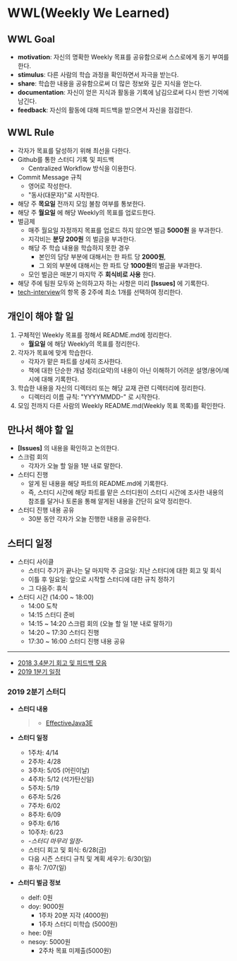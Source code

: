 # WWL(Weekly We Learned)


## WWL Goal
- **motivation**: 자신의 명확한 Weekly 목표를 공유함으로써 스스로에게 동기 부여를 한다.
- **stimulus**: 다른 사람의 학습 과정을 확인하면서 자극을 받는다.
- **share**: 학습한 내용을 공유함으로써 더 많은 정보와 깊은 지식을 얻는다.
- **documentation**: 자신이 얻은 지식과 활동을 기록에 남김으로써 다시 한번 기억에 남긴다.
- **feedback**: 자신의 활동에 대해 피드백을 받으면서 자신을 점검한다.


## WWL Rule
- 각자가 목표를 달성하기 위해 최선을 다한다.
- Github를 통한 스터디 기록 및 피드백
  - Centralized Workflow 방식을 이용한다.
- Commit Message 규칙
  - 영어로 작성한다.
  - "동사(대문자)"로 시작한다.
- 해당 주 **목요일** 전까지 모임 불참 여부를 통보한다.
- 해당 주 **월요일** 에 해당 Weekly의 목표를 업로드한다.
- 벌금제
  - 매주 월요일 자정까지 목표를 업로드 하지 않으면 벌금 **5000원** 을 부과한다.
  - 지각비는 **분당 200원** 의 벌금을 부과한다.
  - 해당 주 학습 내용을 학습하지 못한 경우 
    - 본인의 담당 부분에 대해서는 한 파트 당 **2000원**, 
    - 그 외의 부분에 대해서는 한 파트 당 **1000원**의 벌금을 부과한다.
  - 모인 벌금은 매분기 마지막 주 **회식비로 사용** 한다.
- 해당 주에 팀원 모두와 논의하고자 하는 사항은 미리 **[Issues]** 에 기록한다.
- [tech-interview](https://github.com/WeareSoft/tech-interview)의 항목 중 2주에 최소 1개를 선택하여 정리한다.

## 개인이 해야 할 일
1. 구체적인 Weekly 목표를 정해서 README.md에 정리한다.
    - **월요일** 에 해당 Weekly의 목표를 정리한다.
2. 각자가 목표에 맞게 학습한다.
    - 각자가 맡은 파트를 상세히 조사한다.
    - 책에 대한 단순한 개념 정리(요약)의 내용이 아닌 이해하기 어려운 설명/용어/예시에 대해 기록한다.
3. 학습한 내용을 자신의 디렉터리 또는 해당 교재 관련 디렉터리에 정리한다.
    - 디렉터리 이름 규칙: "YYYYMMDD-" 로 시작한다.
4. 모임 전까지 다른 사람의 Weekly README.md(Weekly 목표 목록)를 확인한다.

## 만나서 해야 할 일
- **[Issues]** 의 내용을 확인하고 논의한다.
- 스크럼 회의
  - 각자가 오늘 할 일을 1분 내로 말한다.
- 스터디 진행
  - 알게 된 내용을 해당 파트의 README.md에 기록한다.
  - 즉, 스터디 시간에 해당 파트를 맡은 스터디원이 스터디 시간에 조사한 내용의 참조를 달거나 토론을 통해 알게된 내용을 간단히 요약 정리한다.
- 스터디 진행 내용 공유
  - 30분 동안 각자가 오늘 진행한 내용을 공유한다.

## 스터디 일정
- 스터디 사이클
  - 스터디 주기가 끝나는 달 마지막 주 금요일: 지난 스터디에 대한 회고 및 회식
  - 이틀 후 일요일: 앞으로 시작할 스터디에 대한 규칙 정하기
  - 그 다음주: 휴식
- 스터디 시간 (14:00 ~ 18:00)
  - 14:00 도착
  - 14:15 스터디 준비
  - 14:15 ~ 14:20 스크럼 회의 (오늘 할 일 1분 내로 말하기)
  - 14:20 ~ 17:30 스터디 진행
  - 17:30 ~ 16:00 스터디 진행 내용 공유

---

- [2018 3,4분기 회고 및 피드백 모음](/feedback/2018/2018-total-feedback.md)
- [2019 1분기 일정](/feedback/2019/2019-1.md)

### 2019 2분기 스터디

- **스터디 내용**
    > - [EffectiveJava3E](/EffectiveJava3E/README.md)

- **스터디 일정**
  - 1주차: 4/14
  - 2주차: 4/28
  - 3주차: 5/05 (어린이날)
  - 4주차: 5/12 (석가탄신일)
  - 5주차: 5/19
  - 6주차: 5/26
  - 7주차: 6/02
  - 8주차: 6/09
  - 9주차: 6/16
  - 10주차: 6/23
  - *-스터디 마무리 일정-*
  - 스터디 회고 및 회식: 6/28(금)
  - 다음 시즌 스터디 규칙 및 계획 세우기: 6/30(일)
  - 휴식: 7/07(일)

- **스터디 벌금 정보**
  - delf: 0원 
  - doy: 9000원
    - 1주차 20분 지각 (4000원) 
    - 1주차 스터디 미학습 (5000원)
  - hee: 0원
  - nesoy: 5000원
    - 2주차 목표 미제출(5000원)
